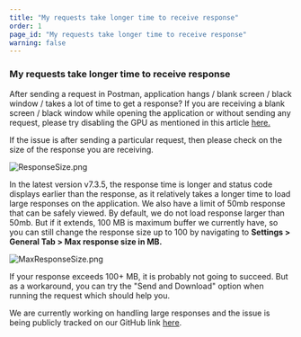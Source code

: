 ```yaml
---
title: "My requests take longer time to receive response"
order: 1
page_id: "My requests take longer time to receive response"
warning: false
---
```


### My requests take longer time to receive response

After sending a request in Postman, application hangs / blank screen / black window / takes a lot of time to get a response? If you are receiving a blank screen / black window while opening the application or without sending any request, please try disabling the GPU as mentioned in this article [here.](https://support.getpostman.com/hc/en-us/articles/360026088854-Postman-window-is-blank)

If the issue is after sending a particular request, then please check on the size of the response you are receiving.

![ResponseSize.png](https://support.getpostman.com/hc/article_attachments/360043627853/ResponseSize.png)

In the latest version v7.3.5, the response time is longer and status code displays earlier than the response, as it relatively takes a longer time to load large responses on the application. We also have a limit of 50mb response that can be safely viewed. By default, we do not load response larger than 50mb. But if it extends, 100 MB is maximum buffer we currently have, so you can still change the response size up to 100 by navigating to **Settings > General Tab > Max response size in MB.**

![MaxResponseSize.png](https://support.getpostman.com/hc/article_attachments/360042787194/MaxResponseSize.png)

If your response exceeds 100+ MB, it is probably not going to succeed. But as a workaround, you can try the "Send and Download" option when running the request which should help you.  
  
We are currently working on handling large responses and the issue is being publicly tracked on our GitHub link [here](https://github.com/postmanlabs/postman-app-support/issues/4751).
